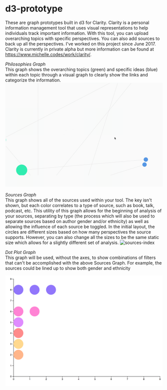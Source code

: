 # d3-prototype
These are graph prototypes built in d3 for Clarity. Clarity is a personal information management tool 
that uses visual representations to help individuals track important information. With this tool, you can upload overarching topics with specific perspectives. You can also add sources to back up all the perspectives. I've worked on this project since June 2017. Clarity is currently in private alpha but more information can be found at https://www.michelle.codes/work/clarity/.

*Philosophies Graph* <br>
This graph shows the overarching topics (green) and specific ideas (blue) within each topic through a visual graph to clearly show the links and categorize the information.
![worldview-index](Prototype-Gifs/Index.gif)

*Sources Graph* <br>
This graph shows all of the sources used within your tool. The key isn't shown, but each color correlates to a type of source, such as book, talk, podcast, etc. This utility of this graph allows for the beginning of analysis of your sources, separating by type (the process which will also be used to separate sources based on author gender and/or ethnicity) as well as allowing the influence of each source be toggled. In the initial layout, the circles are different sizes based on how many perspectives the source supports. However, you can also change all the sizes to be the same static size which allows for a slightly different set of analysis.
![sources-index](Prototype-Gifs/Sources-Index.gif)

*Dot Plot Graph* <br>
This graph will be used, without the axes, to show combinations of filters that can't be accomplished with the above Sources Graph. For example, the sources could be lined up to show both gender and ethnicity

![dotplot-index](Prototype-Gifs/Dotplot-Index.png)

